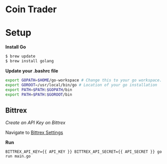 # Coin Trader

# Setup

**Install Go**

```bash
$ brew update
$ brew install golang
```

**Update your .bashrc file**

```bash
export GOPATH=$HOME/go-workspace # Change this to your go workspace.
export GOROOT=/usr/local/bin/go # Location of your go installation
export PATH=$PATH:$GOPATH/bin
export PATH=$PATH:$GOROOT/bin
```

## Bittrex

*Create an API Key on Bittrex*

Navigate to [Bittrex Settings](https://bittrex.com/Manage#sectionApi)


**Run**

`BITTREX_API_KEY={{ API_KEY }} BITTREX_API_SECRET={{ API_SECRET }} go run main.go`

